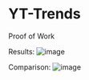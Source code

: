 # YT-Trends



Proof of Work

Results:
![image](https://user-images.githubusercontent.com/115908053/221469197-1f668d0e-f2fa-4548-8e95-e9c9cb307d84.png)

Comparison: 
![image](https://user-images.githubusercontent.com/115908053/221469806-062baed9-414e-45db-b539-10dd7548aaf5.png)
